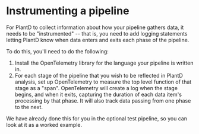 # Instrumenting a pipeline

For PlantD to collect information about how your pipeline
gathers data, it needs to be "instrumented" -- that is, you 
need to add logging statements letting PlantD know when data
enters and exits each phase of the pipeline.

To do this, you'll need to do the following:

1. Install the OpenTelemetry library
for the language your pipeline is written in.
2. For each stage of the pipeline that you wish to be
reflected in PlantD analysis, set up OpenTelemetry
to measure the top level function of that stage as
a "span".  OpenTelemetry will create a log when the
stage begins, and when it exits, capturing the duration
of each data item's processing by that phase.  It will
also track data passing from one phase to the next. 

We have already done this for you in the optional test pipeline,
so you can look at it as a worked example.
